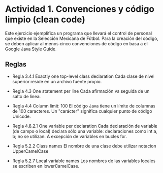 # Actividad 1. Convenciones y código limpio (clean code)

Este ejercicio ejemplifica un programa que llevará el control de personal que existe en la Selección Mexicana de Fútbol. Para la creación del código, se deben aplicar al menos cinco convenciones de código en basa a el Google Java Style Guide.

## Reglas

- Regla 3.4.1 Exactly one top-level class declaration
Cada clase de nivel superior reside en un archivo fuente propio.

- Regla 4.3 One statement per line
Cada afirmación va seguida de un salto de línea.

- Regla 4.4 Column limit: 100
El código Java tiene un límite de columnas de 100 caracteres. Un "carácter" significa cualquier punto de código Unicode.

- Regla 4.8.2.1 One variable per declaration
Cada declaración de variable (de campo o local) declara sólo una variable: declaraciones como int a, b; no se utilizan. A excepción de variables en bucles for.

- Regla 5.2.2 Class names
El nombre de una clase debe utilizar notacion UpperCamelCase

- Regla 5.2.7 Local variable names
Los nombres de las variables locales se escriben en lowerCamelCase.
